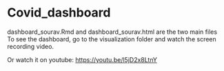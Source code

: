 # Covid_dashboard
dashboard_sourav.Rmd and dashboard_sourav.html are the two main files 
To see the dashboard, go to the visualization folder and watch the screen recording video.


Or watch it on youtube: https://youtu.be/l5jD2x8LtnY 
